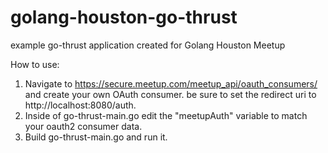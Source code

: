 # golang-houston-go-thrust
example go-thrust application created for Golang Houston Meetup

How to use:

1. Navigate to https://secure.meetup.com/meetup_api/oauth_consumers/ and create your own OAuth consumer. be sure to set the redirect uri to http://localhost:8080/auth.
2. Inside of go-thrust-main.go edit the "meetupAuth" variable to match your oauth2 consumer data.
3. Build go-thrust-main.go and run it.
